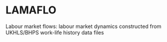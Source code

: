 # LAMAFLO
Labour market flows: labour market dynamics constructed from UKHLS/BHPS work-life history data files
